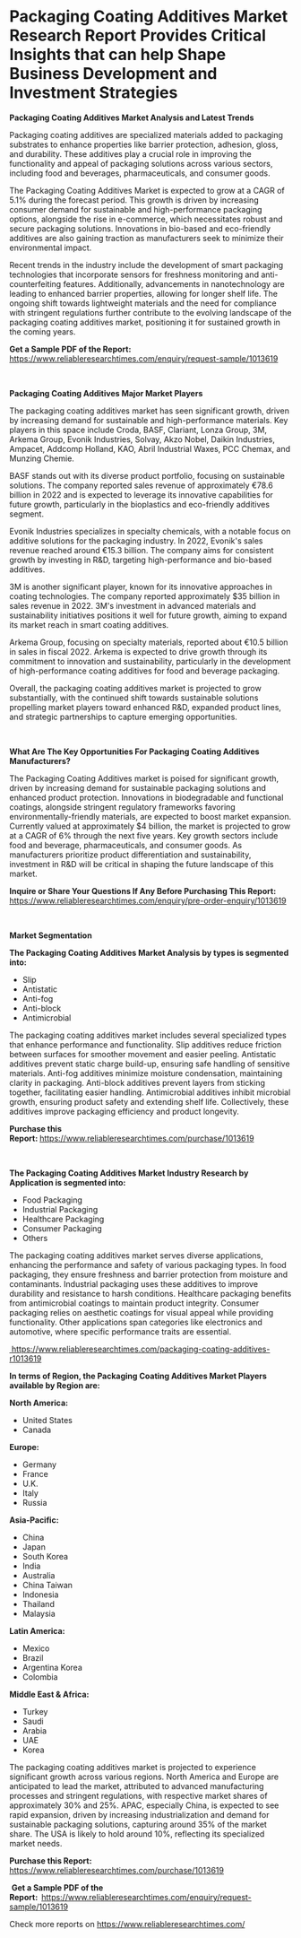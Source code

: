 <p><h1>Packaging Coating Additives Market Research Report Provides Critical Insights that can help Shape Business Development and Investment Strategies</h1></p><p><strong>Packaging Coating Additives Market Analysis and Latest Trends</strong></p>
<p><p>Packaging coating additives are specialized materials added to packaging substrates to enhance properties like barrier protection, adhesion, gloss, and durability. These additives play a crucial role in improving the functionality and appeal of packaging solutions across various sectors, including food and beverages, pharmaceuticals, and consumer goods.</p><p>The Packaging Coating Additives Market is expected to grow at a CAGR of 5.1% during the forecast period. This growth is driven by increasing consumer demand for sustainable and high-performance packaging options, alongside the rise in e-commerce, which necessitates robust and secure packaging solutions. Innovations in bio-based and eco-friendly additives are also gaining traction as manufacturers seek to minimize their environmental impact. </p><p>Recent trends in the industry include the development of smart packaging technologies that incorporate sensors for freshness monitoring and anti-counterfeiting features. Additionally, advancements in nanotechnology are leading to enhanced barrier properties, allowing for longer shelf life. The ongoing shift towards lightweight materials and the need for compliance with stringent regulations further contribute to the evolving landscape of the packaging coating additives market, positioning it for sustained growth in the coming years.</p></p>
<p><strong>Get a Sample PDF of the Report:&nbsp;</strong> <a href="https://www.reliableresearchtimes.com/enquiry/request-sample/1013619?utm_campaign=3518&utm_medium=2&utm_source=Github&utm_content=ia&utm_term=01042025&utm_id=packaging-coating-additives">https://www.reliableresearchtimes.com/enquiry/request-sample/1013619</a></p>
<p>&nbsp;</p>
<p><strong>Packaging Coating Additives Major Market Players</strong></p>
<p><p>The packaging coating additives market has seen significant growth, driven by increasing demand for sustainable and high-performance materials. Key players in this space include Croda, BASF, Clariant, Lonza Group, 3M, Arkema Group, Evonik Industries, Solvay, Akzo Nobel, Daikin Industries, Ampacet, Addcomp Holland, KAO, Abril Industrial Waxes, PCC Chemax, and Munzing Chemie.</p><p>BASF stands out with its diverse product portfolio, focusing on sustainable solutions. The company reported sales revenue of approximately €78.6 billion in 2022 and is expected to leverage its innovative capabilities for future growth, particularly in the bioplastics and eco-friendly additives segment.</p><p>Evonik Industries specializes in specialty chemicals, with a notable focus on additive solutions for the packaging industry. In 2022, Evonik's sales revenue reached around €15.3 billion. The company aims for consistent growth by investing in R&D, targeting high-performance and bio-based additives.</p><p>3M is another significant player, known for its innovative approaches in coating technologies. The company reported approximately $35 billion in sales revenue in 2022. 3M's investment in advanced materials and sustainability initiatives positions it well for future growth, aiming to expand its market reach in smart coating additives.</p><p>Arkema Group, focusing on specialty materials, reported about €10.5 billion in sales in fiscal 2022. Arkema is expected to drive growth through its commitment to innovation and sustainability, particularly in the development of high-performance coating additives for food and beverage packaging.</p><p>Overall, the packaging coating additives market is projected to grow substantially, with the continued shift towards sustainable solutions propelling market players toward enhanced R&D, expanded product lines, and strategic partnerships to capture emerging opportunities.</p></p>
<p>&nbsp;</p>
<p><strong>What Are The Key Opportunities For Packaging Coating Additives Manufacturers?</strong></p>
<p><p>The Packaging Coating Additives market is poised for significant growth, driven by increasing demand for sustainable packaging solutions and enhanced product protection. Innovations in biodegradable and functional coatings, alongside stringent regulatory frameworks favoring environmentally-friendly materials, are expected to boost market expansion. Currently valued at approximately $4 billion, the market is projected to grow at a CAGR of 6% through the next five years. Key growth sectors include food and beverage, pharmaceuticals, and consumer goods. As manufacturers prioritize product differentiation and sustainability, investment in R&D will be critical in shaping the future landscape of this market.</p></p>
<p><strong>Inquire or Share Your Questions If Any Before Purchasing This Report:</strong> <a href="https://www.reliableresearchtimes.com/enquiry/pre-order-enquiry/1013619?utm_campaign=3518&utm_medium=2&utm_source=Github&utm_content=ia&utm_term=01042025&utm_id=packaging-coating-additives">https://www.reliableresearchtimes.com/enquiry/pre-order-enquiry/1013619</a></p>
<p>&nbsp;</p>
<p><strong>Market Segmentation</strong></p>
<p><strong>The Packaging Coating Additives Market Analysis by types is segmented into:</strong></p>
<p><ul><li>Slip</li><li>Antistatic</li><li>Anti-fog</li><li>Anti-block</li><li>Antimicrobial</li></ul></p>
<p><p>The packaging coating additives market includes several specialized types that enhance performance and functionality. Slip additives reduce friction between surfaces for smoother movement and easier peeling. Antistatic additives prevent static charge build-up, ensuring safe handling of sensitive materials. Anti-fog additives minimize moisture condensation, maintaining clarity in packaging. Anti-block additives prevent layers from sticking together, facilitating easier handling. Antimicrobial additives inhibit microbial growth, ensuring product safety and extending shelf life. Collectively, these additives improve packaging efficiency and product longevity.</p></p>
<p><strong>Purchase this Report:&nbsp;</strong><a href="https://www.reliableresearchtimes.com/purchase/1013619?utm_campaign=3518&utm_medium=2&utm_source=Github&utm_content=ia&utm_term=01042025&utm_id=packaging-coating-additives">https://www.reliableresearchtimes.com/purchase/1013619</a></p>
<p>&nbsp;</p>
<p><strong>The Packaging Coating Additives Market Industry Research by Application is segmented into:</strong></p>
<p><ul><li>Food Packaging</li><li>Industrial Packaging</li><li>Healthcare Packaging</li><li>Consumer Packaging</li><li>Others</li></ul></p>
<p><p>The packaging coating additives market serves diverse applications, enhancing the performance and safety of various packaging types. In food packaging, they ensure freshness and barrier protection from moisture and contaminants. Industrial packaging uses these additives to improve durability and resistance to harsh conditions. Healthcare packaging benefits from antimicrobial coatings to maintain product integrity. Consumer packaging relies on aesthetic coatings for visual appeal while providing functionality. Other applications span categories like electronics and automotive, where specific performance traits are essential.</p></p>
<p><a href="https://www.reliableresearchtimes.com/packaging-coating-additives-r1013619?utm_campaign=3518&utm_medium=2&utm_source=Github&utm_content=ia&utm_term=01042025&utm_id=packaging-coating-additives">&nbsp;https://www.reliableresearchtimes.com/packaging-coating-additives-r1013619</a></p>
<p><strong>In terms of Region, the Packaging Coating Additives Market Players available by Region are:</strong></p>
<p>
    <p> <strong> North America: </strong>
        <ul>
            <li>United States</li>
            <li>Canada</li>
        </ul>
        </p> 
    <p> <strong> Europe: </strong>
        <ul>
            <li>Germany</li>
            <li>France</li>
            <li>U.K.</li>
            <li>Italy</li>
            <li>Russia</li>
        </ul>
        </p> 
    <p> <strong> Asia-Pacific: </strong>
        <ul>
            <li>China</li>
            <li>Japan</li>
            <li>South Korea</li>
            <li>India</li>
            <li>Australia</li>
            <li>China Taiwan</li>
            <li>Indonesia</li>
            <li>Thailand</li>
            <li>Malaysia</li>
        </ul>
        </p> 
    <p> <strong> Latin America: </strong>
        <ul>
            <li>Mexico</li>
            <li>Brazil</li>
            <li>Argentina Korea</li>
            <li>Colombia</li>
        </ul>
        </p> 
    <p> <strong> Middle East & Africa: </strong>
        <ul>
            <li>Turkey</li>
            <li>Saudi</li>
            <li>Arabia</li>
            <li>UAE</li>
            <li>Korea</li>
        </ul>
    </p>
    </p>
<p><p>The packaging coating additives market is projected to experience significant growth across various regions. North America and Europe are anticipated to lead the market, attributed to advanced manufacturing processes and stringent regulations, with respective market shares of approximately 30% and 25%. APAC, especially China, is expected to see rapid expansion, driven by increasing industrialization and demand for sustainable packaging solutions, capturing around 35% of the market share. The USA is likely to hold around 10%, reflecting its specialized market needs.</p></p>
<p><strong>Purchase this Report: </strong><a href="https://www.reliableresearchtimes.com/purchase/1013619?utm_campaign=3518&utm_medium=2&utm_source=Github&utm_content=ia&utm_term=01042025&utm_id=packaging-coating-additives">https://www.reliableresearchtimes.com/purchase/1013619</a></p>
<p>&nbsp;<strong>Get a Sample PDF of the Report:&nbsp;&nbsp;</strong><a href="https://www.reliableresearchtimes.com/enquiry/request-sample/1013619?utm_campaign=3518&utm_medium=2&utm_source=Github&utm_content=ia&utm_term=01042025&utm_id=packaging-coating-additives">https://www.reliableresearchtimes.com/enquiry/request-sample/1013619</a></p>
<p><strong></strong></p>
<p>Check more reports on <a href="https://www.reliableresearchtimes.com/?utm_campaign=3518&utm_medium=2&utm_source=Github&utm_content=ia&utm_term=01042025&utm_id=packaging-coating-additives">https://www.reliableresearchtimes.com/</a></p>